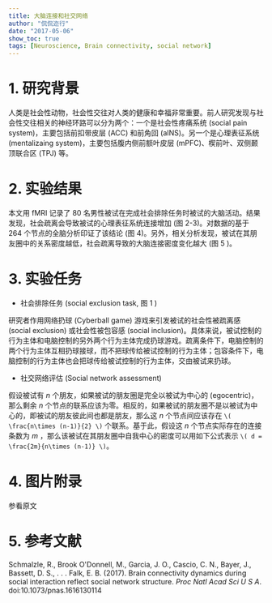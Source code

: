 ```yaml
---
title: 大脑连接和社交网络
author: "侃侃迩行"
date: "2017-05-06"
show_toc: true
tags: [Neuroscience, Brain connectivity, social network]
---
```


# 1. 研究背景

人类是社会性动物，社会性交往对人类的健康和幸福非常重要。前人研究发现与社会性交往相关的神经环路可以分为两个：一个是社会性疼痛系统 (social pain system)，主要包括前扣带皮层 (ACC) 和前角回 (aINS)。另一个是心理表征系统 (mentalizaing system)，主要包括腹内侧前额叶皮层 (mPFC)、楔前叶、双侧颞顶联合区 (TPJ) 等。

# 2. 实验结果

本文用 fMRI 记录了 80 名男性被试在完成社会排除任务时被试的大脑活动。结果发现，社会疏离会导致被试的心理表征系统连接增加 (图 2-3)。对数据的基于 264 个节点的全脑分析印证了该结论 (图 4)。另外，相关分析发现，被试在其朋友圈中的关系密度越低，社会疏离导致的大脑连接密度变化越大 (图 5 )。

# 3. 实验任务

- 社会排除任务 (social exclusion task, 图 1 )

研究者作用网络扔球 (Cyberball game) 游戏来引发被试的社会性被疏离感 (social exclusion) 或社会性被包容感 (social inclusion)。具体来说，被试控制的行为主体和电脑控制的另外两个行为主体完成扔球游戏。疏离条件下，电脑控制的两个行为主体互相扔球接球，而不把球传给被试控制的行为主体；包容条件下，电脑控制的行为主体也会把球传给被试控制的行为主体，交由被试来扔球。

- 社交网络评估 (Social network assessment)

假设被试有 *n* 个朋友，如果被试的朋友圈是完全以被试为中心的 (egocentric)，那么剩余 *n* 个节点的联系应该为零。相反的，如果被试的朋友圈不是以被试为中心的，即被试的朋友彼此间也都是朋友，那么这 *n* 个节点间应该存在 `\( \frac{n\times (n-1)}{2} \)` 个联系。基于此，假设这 *n* 个节点实际存在的连接条数为 *m* ，那么该被试在其朋友圈中自我中心的密度可以用如下公式表示 `\( d = \frac{2m}{n\times (n-1)} \)`。

# 4. 图片附录

参看原文

# 5. 参考文献

Schmalzle, R., Brook O'Donnell, M., Garcia, J. O., Cascio, C. N., Bayer, J., Bassett, D. S., . . . Falk, E. B. (2017). Brain connectivity dynamics during social interaction reflect social network structure. *Proc Natl Acad Sci U S A*. doi:10.1073/pnas.1616130114
